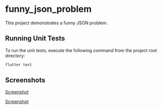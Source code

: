 # funny_json_problem

This project demonstrates a funny JSON problem.

## Running Unit Tests

To run the unit tests, execute the following command from the project root directory:

```bash
flutter test
```


## Screenshots

[Screenshot](https://raw.githubusercontent.com/shawon1fb/funny_json_problem/master/screenshot/WhatsApp%20Image%202023-10-18%20at%2012.07.56%20AM%20(1).jpeg)

[Screenshot](https://raw.githubusercontent.com/shawon1fb/funny_json_problem/master/screenshot/WhatsApp%20Image%202023-10-18%20at%2012.07.56%20AM.jpeg)